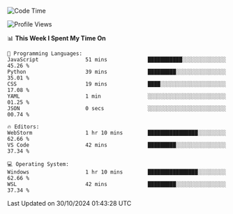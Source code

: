 <!--START_SECTION:waka-->
![Code Time](http://img.shields.io/badge/Code%20Time-733%20hrs%2046%20mins-blue)

![Profile Views](http://img.shields.io/badge/Profile%20Views-0-blue)

📊 **This Week I Spent My Time On** 

```text
💬 Programming Languages: 
JavaScript               51 mins             ███████████░░░░░░░░░░░░░░   45.26 % 
Python                   39 mins             █████████░░░░░░░░░░░░░░░░   35.01 % 
CSS                      19 mins             ████░░░░░░░░░░░░░░░░░░░░░   17.08 % 
YAML                     1 min               ░░░░░░░░░░░░░░░░░░░░░░░░░   01.25 % 
JSON                     0 secs              ░░░░░░░░░░░░░░░░░░░░░░░░░   00.74 % 

🔥 Editors: 
WebStorm                 1 hr 10 mins        ████████████████░░░░░░░░░   62.66 % 
VS Code                  42 mins             █████████░░░░░░░░░░░░░░░░   37.34 % 

💻 Operating System: 
Windows                  1 hr 10 mins        ████████████████░░░░░░░░░   62.66 % 
WSL                      42 mins             █████████░░░░░░░░░░░░░░░░   37.34 % 
```


 Last Updated on 30/10/2024 01:43:28 UTC
<!--END_SECTION:waka-->

